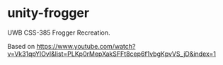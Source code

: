 # unity-frogger
UWB CSS-385 Frogger Recreation.

Based on https://www.youtube.com/watch?v=Vk31qpYlOvI&list=PLKp0rMepXakSFFt8cep6f1vbgKpvVS_jD&index=1
